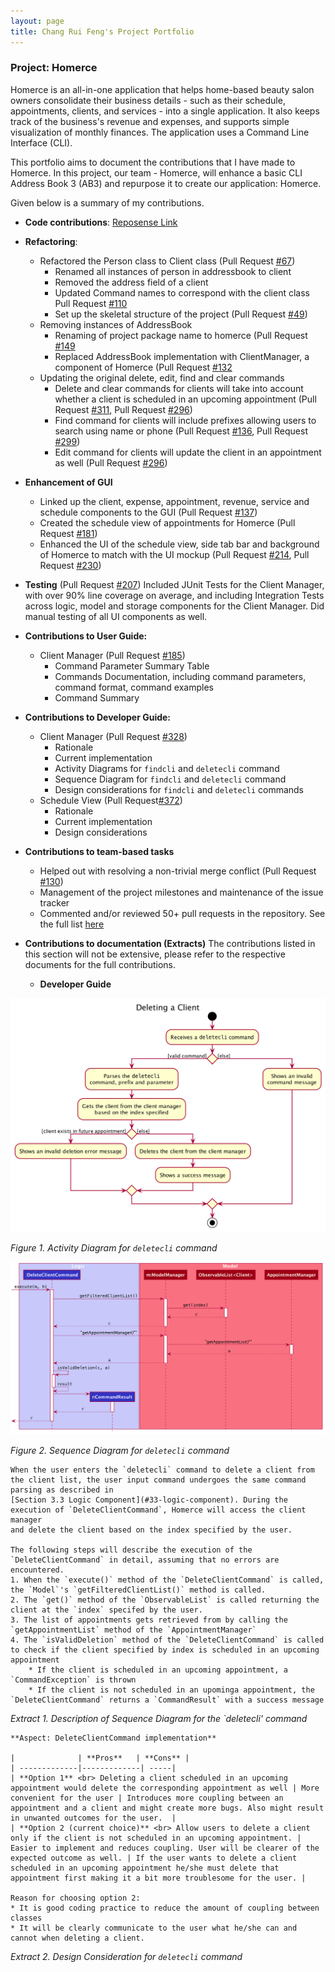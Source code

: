 ```yaml
---
layout: page
title: Chang Rui Feng's Project Portfolio
---
```


### Project: Homerce
Homerce is an all-in-one application that helps home-based beauty salon owners consolidate their business details - 
such as their schedule, appointments, clients, and services - into a single application. It also keeps track of the business's
revenue and expenses, and supports simple visualization of monthly finances.
The application uses a Command Line Interface (CLI).

This portfolio aims to document the contributions that I have made to Homerce. In this project, our team - Homerce,
will enhance a basic CLI Address Book 3 (AB3) and repurpose it to create our application: Homerce.

Given below is a summary of my contributions.

* **Code contributions**: [Reposense Link](https://nus-cs2103-ay2021s1.github.io/tp-dashboard/#breakdown=true&search=&sort=groupTitle&sortWithin=title&since=2020-08-14&timeframe=commit&mergegroup=&groupSelect=groupByRepos&checkedFileTypes=docs~functional-code~test-code~other&tabOpen=true&tabType=authorship&tabAuthor=RuiFengg&tabRepo=AY2021S1-CS2103T-W13-3%2Ftp%5Bmaster%5D&authorshipIsMergeGroup=false&authorshipFileTypes=docs~functional-code~test-code)

* **Refactoring**: 
    * Refactored the Person class to Client class (Pull Request [#67](https://github.com/AY2021S1-CS2103T-W13-3/tp/pull/67))
        * Renamed all instances of person in addressbook to client
        * Removed the address field of a client
        * Updated Command names to correspond with the client class Pull Request [#110](https://github.com/AY2021S1-CS2103T-W13-3/tp/pull/110)
        * Set up the skeletal structure of the project (Pull Request [#49](https://github.com/AY2021S1-CS2103T-W13-3/tp/pull/49))
    * Removing instances of AddressBook 
        * Renaming of project package name to homerce  (Pull Request [#149](https://github.com/AY2021S1-CS2103T-W13-3/tp/pull/149)
        * Replaced AddressBook implementation with ClientManager, a component of Homerce (Pull Request [#132](https://github.com/AY2021S1-CS2103T-W13-3/tp/pull/132) 
    * Updating the original delete, edit, find and clear commands
        * Delete and clear commands for clients will take into account whether a client is scheduled in an upcoming appointment (Pull Request [#311](https://github.com/AY2021S1-CS2103T-W13-3/tp/pull/311), Pull Request [#296](https://github.com/AY2021S1-CS2103T-W13-3/tp/pull/296))
        * Find command for clients will include prefixes allowing users to search using name or phone (Pull Request [#136](https://github.com/AY2021S1-CS2103T-W13-3/tp/pull/136), Pull Request [#299](https://github.com/AY2021S1-CS2103T-W13-3/tp/pull/299))
        * Edit command for clients will update the client in an appointment as well (Pull Request [#296](https://github.com/AY2021S1-CS2103T-W13-3/tp/pull/296))
* **Enhancement of GUI**
    * Linked up the client, expense, appointment, revenue, service and schedule components to the GUI (Pull Request [#137](https://github.com/AY2021S1-CS2103T-W13-3/tp/pull/137))
    * Created the schedule view of appointments for Homerce (Pull Request [#181](https://github.com/AY2021S1-CS2103T-W13-3/tp/pull/181))
    * Enhanced the UI of the schedule view, side tab bar and background of Homerce to match with the UI mockup (Pull Request [#214](https://github.com/AY2021S1-CS2103T-W13-3/tp/pull/214), Pull Request [#230](https://github.com/AY2021S1-CS2103T-W13-3/tp/pull/230))
* **Testing** (Pull Request [#207](https://github.com/AY2021S1-CS2103T-W13-3/tp/pull/207))
Included JUnit Tests for the Client Manager, with over 90% line coverage on average, and including Integration Tests across logic, model and storage components for the Client Manager. Did manual testing of all UI components as well.
* **Contributions to User Guide:** <br>
    * Client Manager (Pull Request [#185](https://github.com/AY2021S1-CS2103T-W13-3/tp/pull/185))
        * Command Parameter Summary Table
        * Commands Documentation, including command parameters, command format, command examples
        * Command Summary 
* **Contributions to Developer Guide:** <br>
    * Client Manager (Pull Request [#328](https://github.com/AY2021S1-CS2103T-W13-3/tp/pull/328))
        * Rationale
        * Current implementation
        * Activity Diagrams for `findcli` and `deletecli` command
        * Sequence Diagram for `findcli` and `deletecli` command
        * Design considerations for `findcli` and `deletecli` commands
    * Schedule View (Pull Request[#372](https://github.com/AY2021S1-CS2103T-W13-3/tp/pull/372))
        * Rationale
        * Current implementation
        * Design considerations
* **Contributions to team-based tasks**
    * Helped out with resolving a non-trivial merge conflict (Pull Request [#130](https://github.com/AY2021S1-CS2103T-W13-3/tp/pull/130))
    * Management of the project milestones and maintenance of the issue tracker
    * Commented and/or reviewed 50+ pull requests in the repository. See the full list [here](https://github.com/AY2021S1-CS2103T-W13-3/tp/pulls?page=2&q=is%3Apr+is%3Aclosed+commenter%3ARuiFengg)
* **Contributions to documentation (Extracts)**
The contributions listed in this section will not be extensive, please refer to the respective documents for the full contributions.

    * **Developer Guide**

![Activity diagram for deletecli_command](../images/DeleteClientActivityDiagram.png)

_Figure 1. Activity Diagram for `deletecli` command_

![Sequence diagram for deletecli command](../images/DeleteClientSequenceDiagram.png)

_Figure 2. Sequence Diagram for `deletecli` command_

```
When the user enters the `deletecli` command to delete a client from the client list, the user input command undergoes the same command parsing as described in
[Section 3.3 Logic Component](#33-logic-component). During the execution of `DeleteClientCommand`, Homerce will access the client manager
and delete the client based on the index specified by the user. 

The following steps will describe the execution of the `DeleteClientCommand` in detail, assuming that no errors are encountered.
1. When the `execute()` method of the `DeleteClientCommand` is called, the `Model`'s `getFilteredClientList()` method is called.
2. The `get()` method of the `ObservableList` is called returning the client at the `index` specifed by the user.
3. The list of appointments gets retrieved from by calling the `getAppointmentList` method of the `AppointmentManager`
4. The `isValidDeletion` method of the `DeleteClientCommand` is called to check if the client specified by index is scheduled in an upcoming appointment
    * If the client is scheduled in an upcoming appointment, a `CommandException` is thrown
    * If the client is not scheduled in an upominga appointment, the `DeleteClientCommand` returns a `CommandResult` with a success message
```
_Extract 1. Description of Sequence Diagram for the `deletecli' command_

```
**Aspect: DeleteClientCommand implementation**

|              | **Pros**   | **Cons** |
| -------------|-------------| -----|
| **Option 1** <br> Deleting a client scheduled in an upcoming appointment would delete the corresponding appointment as well | More convenient for the user | Introduces more coupling between an appointment and a client and might create more bugs. Also might result in unwanted outcomes for the user.  |
| **Option 2 (current choice)** <br> Allow users to delete a client only if the client is not scheduled in an upcoming appointment. | Easier to implement and reduces coupling. User will be clearer of the expected outcome as well. | If the user wants to delete a client scheduled in an upcoming appointment he/she must delete that appointment first making it a bit more troublesome for the user. |

Reason for choosing option 2:
* It is good coding practice to reduce the amount of coupling between classes
* It will be clearly communicate to the user what he/she can and cannot when deleting a client.
```

_Extract 2. Design Consideration for `deletecli` command_
